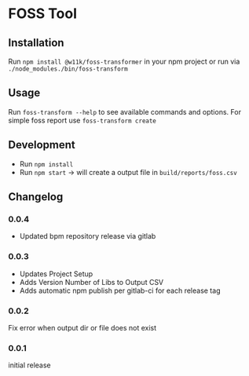 # FOSS Tool

## Installation
Run ```npm install @w11k/foss-transformer``` in your npm project or run via ```./node_modules./bin/foss-transform```

## Usage
Run ```foss-transform --help``` to see available commands and options.
For simple foss report use ```foss-transform create```

## Development
* Run ``npm install``
* Run ``npm start`` -> will create a output file in ``build/reports/foss.csv``

## Changelog

### 0.0.4
* Updated bpm repository release via gitlab

### 0.0.3
* Updates Project Setup
* Adds Version Number of Libs to Output CSV
* Adds automatic npm publish per gitlab-ci for each release tag

### 0.0.2 
Fix error when output dir or file does not exist

### 0.0.1
initial release

